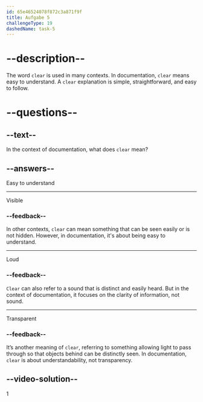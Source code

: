 ```yaml
---
id: 65e46524078f872c3a871f9f
title: Aufgabe 5
challengeType: 19
dashedName: task-5
---
```


# --description--

The word `clear` is used in many contexts. In documentation, `clear` means easy to understand. A `clear` explanation is simple, straightforward, and easy to follow.

# --questions--

## --text--

In the context of documentation, what does `clear` mean?

## --answers--

Easy to understand

---

Visible

### --feedback--

In other contexts, `clear` can mean something that can be seen easily or is not hidden. However, in documentation, it's about being easy to understand.

---

Loud

### --feedback--

`Clear` can also refer to a sound that is distinct and easily heard. But in the context of documentation, it focuses on the clarity of information, not sound.

---

Transparent

### --feedback--

It’s another meaning of `clear`, referring to something allowing light to pass through so that objects behind can be distinctly seen. In documentation, `clear` is about understandability, not transparency.

## --video-solution--

1
